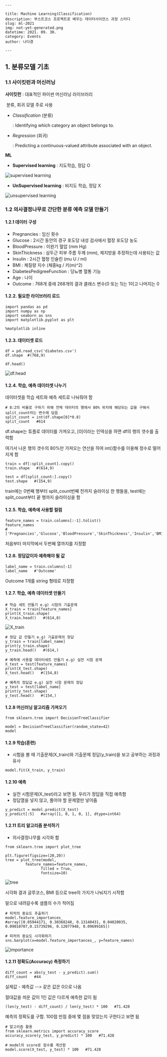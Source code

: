 ```
---

title: Machine Learning(Classification)
description: 부스트코스 프로젝트로 배우는 데이터사이언스 과정 스터디
slug: ml-2021
img: not-yet-generated.png
datetime: 2021. 09. 30.
category: Events
author: 나다경

---
```



## 1. 분류모델 기초

### 1.1 사이킷런과 머신러닝

**사이킷런** : 대표적인 파이썬 머신러닝 라이브러리

​      			분류, 회귀 모델 주로 사용

- *Classification* (분류)

  : Identifying which category an object belongs to.

- *Regression* (회귀)

  : Predicting a continuous-valued attribute associated with an object.

**ML**

- **Supervised learning** : 지도학습, 정답 O

![supervised learning](/ml-2021/supervised.png)

- **UnSupervised learning** : 비지도 학습, 정답 X

![unsupervised learning](/ml-2021/unsupervised.png)



### 1.2 의사결정나무로 간단한 분류 예측 모델 만들기 

#### 1.2.1 **데이터 구성**

- Pregnancies : 임신 횟수
- Glucose : 2시간 동안의 경구 포도당 내성 검사에서 혈장 포도당 농도
- BloodPressure : 이완기 혈압 (mm Hg)
- SkinThickness : 삼두근 피부 주름 두께 (mm), 체지방을 추정하는데 사용되는 값
- Insulin : 2시간 혈청 인슐린 (mu U / ml)
- BMI : 체질량 지수 (체중kg / 키(m)^2)
- DiabetesPedigreeFunction : 당뇨병 혈통 기능
- Age : 나이
- Outcome : 768개 중에 268개의 결과 클래스 변수(0 또는 1)는 1이고 나머지는 0

#### 1.2.2. 필요한 라이브러리 로드

```
import pandas as pd
import numpy as np
import seaborn as sns
import matplotlib.pyplot as plt

%matplotlib inline
```

#### 1.2.3. 데이터셋 로드

```
df = pd.read_csv('diabetes.csv')
df.shape  #(768,9)                         
```

```
df.head()
```

![df.head](/ml-2021/df.png)

#### 1.2.4. 학습, 예측 데이터셋 나누기

데이터셋을 학습 세트와 예측 세트로 나눠줘야 함

```
# 8:2의 비율로 구하기 위해 전체 데이터의 행에서 80% 위치에 해당되는 값을 구해서 split_count라는 변수에 담음
split_count = int(df.shape[0]*0.8)
split_count   #614
```

df.shape는 튜플로 데이터를 가져오고, [0]이라는 인덱싱을 하면 df의 행의 갯수를 출력함

여기서 나온 행의 갯수의 80%만 가져오는 연산을 하여 int()함수를 이용해 정수로 떨어지게 함

```
train = df[:split_count].copy()
train.shape   #(614,9)
```

```
test = df[split_count:].copy()
test.shape   #(154,9)
```

train에는 0번째 행부터 split_count번째 전까지 슬라이싱 한 행들을, test에는 split_count부터 끝 행까지 슬라이싱을 함

#### 1.2.5. 학습, 예측에 사용할 컬럼

```
feature_names = train.columns[:-1].tolist()
feature_names  
#['Pregnancies','Glucose','BloodPressure','SkinThickness','Insulin','BMI','DiabetesPedigreeFunction','Age']
```

처음부터 마지막에서 두번째 열까지를 지정함

#### 1.2.6. 정답값이자 예측해야 될 값

```
label_name = train.columns[-1]
label_name   #'Outcome'
```

Outcome 1개를 string 형태로 지정함

#### 1.2.7. 학습, 예측 데이터셋 만들기

```
# 학습 세트 만들기 e.g) 시험의 기출문제
X_train = train[feature_names]
print(X_train.shape)
X_train.head()   #(614,8)
```

![X_train](/ml-2021/X_train.png)

```
# 정답 값 만들기 e.g) 기출문제의 정답
y_train = train[label_name]
print(y_train.shape)
y_train.head()   #(614,)
```

```
# 예측에 사용할 데이터세트 만들기 e.g) 실전 시험 문제
X_test = test[feature_names]
print(X_test.shape)
X_test.head()   #(154,8)
```

```
# 예측의 정답값 e.g) 실전 시험 문제의 정답
y_test = test[label_name]
print(y_test.shape)
y_test.head()   #(154,)
```

#### 1.2.8 머신러닝 알고리즘 가져오기

```
from sklearn.tree import DecisionTreeClassifier

model = DecisionTreeClassifier(random_state=42)
model
```

#### 1.2.9 학습(훈련)

- 시험을 볼 때 기출문제(X_train)와 기출문제 정답(y_train)을 보고 공부하는 과정과 유사

```
model.fit(X_train, y_train)
```

#### 1.2.10 예측

- 실전 시험문제(X_test)라고 보면 됨. 우리가 정답을 직접 예측함
- 정답열을 넣지 않고, 풀어야 할 문제열만 넣어줌

```
y_predict = model.predict(X_test)
y_predict[:5]   #array([1, 0, 1, 0, 1], dtype=int64)
```

#### 1.2.11 트리 알고리즘 분석하기

- 의사결정나무를 시각화 함

```
from sklearn.tree import plot_tree

plt.figure(figsize=(20,20))
tree = plot_tree(model,
         feature_names=feature_names,
                filled = True,
                fontsize=10)
```

![tree](/ml-2021/트리알고리즘.png)

시각화 결과 글루코스, BMI 등으로 tree의 가지가 나눠지기 시작함

밑으로 내려갈수록 샘플의 수가 적어짐

```
# 피처의 중요도 추출하기
model.feature_importances_ 
#array([0.05944171, 0.30368248, 0.13140431, 0.04020035, 0.09010707,0.15739296, 0.12077948, 0.09699165])
```

```
# 피처의 중요도 시각화하기
sns.barplot(x=model.feature_importances_, y=feature_names)
```

![importance](/ml-2021/피처의중요도.png)

#### 1.2.11 정확도(Accuracy) 측정하기

```
diff_count = abs(y_test - y_predict).sum() 
diff_count   #44
```

실제값 - 예측값 --> 같은 값은 0으로 나옴

절대값을 씌운 값이 1인 값은 다르게 예측한 값이 됨

```
(len(y_test) - diff_count) / len(y_test) * 100   #71.428
```

 예측의 정확도를 구함. 100점 만점 중에 몇 점을 맞았는지 구한다고 보면 됨

```
# 알고리즘 활용
from sklearn.metrics import accuracy_score
accuracy_score(y_test, y_predict) * 100   #71.428
```

```
# model의 score로 점수를 계산함
model.score(X_test, y_test) * 100   #71.428
```

